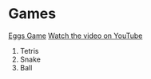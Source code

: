 # Games

[Eggs Game](https://www.youtube.com/watch?v=d8WrKppWq_8)
[Watch the video on YouTube](https://www.youtube.com/watch?v=dQw4w9WgXcQ)

1. Tetris
2. Snake
3. Ball
